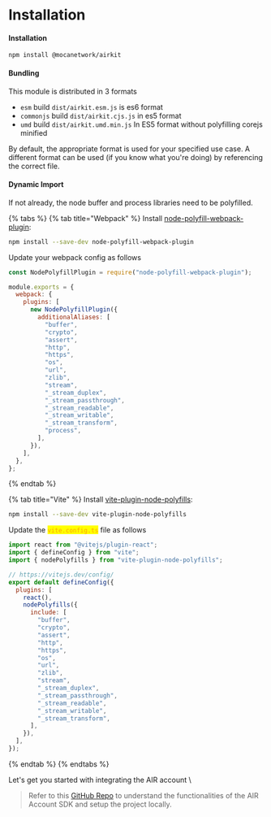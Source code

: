 # Installation

#### Installation

```
npm install @mocanetwork/airkit
```

#### Bundling

This module is distributed in 3 formats

* `esm` build `dist/airkit.esm.js` is es6 format
* `commonjs` build `dist/airkit.cjs.js` in es5 format
* `umd` build `dist/airkit.umd.min.js` In ES5 format without polyfilling corejs minified

By default, the appropriate format is used for your specified use case. A different format can be used (if you know what you're doing) by referencing the correct file.

#### Dynamic Import

If not already, the node buffer and process libraries need to be polyfilled.

{% tabs %}
{% tab title="Webpack" %}
Install [node-polyfill-webpack-plugin](https://www.npmjs.com/package/node-polyfill-webpack-plugin):

```sh
npm install --save-dev node-polyfill-webpack-plugin
```

Update your webpack config as follows

```javascript
const NodePolyfillPlugin = require("node-polyfill-webpack-plugin");

module.exports = {
  webpack: {
    plugins: [
      new NodePolyfillPlugin({
        additionalAliases: [
          "buffer",
          "crypto",
          "assert",
          "http",
          "https",
          "os",
          "url",
          "zlib",
          "stream",
          "_stream_duplex",
          "_stream_passthrough",
          "_stream_readable",
          "_stream_writable",
          "_stream_transform",
          "process",
        ],
      }),
    ],
  },
};
```
{% endtab %}

{% tab title="Vite" %}
Install [vite-plugin-node-polyfills](https://www.npmjs.com/package/vite-plugin-node-polyfills):

```sh
npm install --save-dev vite-plugin-node-polyfills
```

Update the <mark style="color:orange;">`vite.config.ts`</mark> file as follows

```javascript
import react from "@vitejs/plugin-react";
import { defineConfig } from "vite";
import { nodePolyfills } from "vite-plugin-node-polyfills";

// https://vitejs.dev/config/
export default defineConfig({
  plugins: [
    react(),
    nodePolyfills({
      include: [
        "buffer",
        "crypto",
        "assert",
        "http",
        "https",
        "os",
        "url",
        "zlib",
        "stream",
        "_stream_duplex",
        "_stream_passthrough",
        "_stream_readable",
        "_stream_writable",
        "_stream_transform",
      ],
    }),
  ],
});

```
{% endtab %}
{% endtabs %}

Let's get you started with integrating the AIR account \


> Refer to this [GitHub Repo](https://github.com/MocaNetwork/airkit-example/blob/main/src/App.tsx) to understand the functionalities of the AIR Account SDK and setup the project locally.



